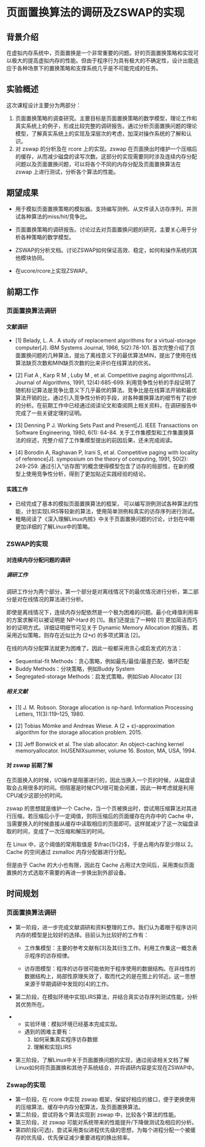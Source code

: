 # 页面置换算法的调研及ZSWAP的实现

## 背景介绍

在虚拟内存系统中，页面置换是一个非常重要的问题。好的页面置换策略和实现可以极大的提高虚拟内存的性能。但由于程序行为具有极大的不确定性，设计出能适应于各种场景下的置换策略和支撑系统几乎是不可能完成的任务。

## 实验概述

这次课程设计主要分为两部分：

1. 页面置换策略的调查研究。主要目标是页面置换策略的数学模型，理论工作和真实系统上的例子，形成比较完整的调研报告。通过分析页面置换问题的理论模型，了解真实系统上的实现及深层次的考虑，加深对操作系统的了解和认识。
2. 对 zswap 的分析及在 rcore 上的实现。zswap 在页面换出时维护一个压缩后的缓存，从而减少磁盘的读写次数。这部分的实现需要同时涉及连续内存分配问题以及页面置换问题，可以将各个不同的内存分配及页面置换算法在 zswap 上进行测试，分析各个算法的性能。

## 期望成果

- 用于模拟页面置换策略的模拟器。支持编写测例、从文件读入访存序列，并测试各种算法的miss/hit/竞争比。
- 页面置换策略的调研报告。讨论过去对页面置换问题的研究，主要关心用于分析各种策略的数学模型。

- ZSWAP的分析文档。讨论ZSWAP如何保证高效、稳定，如何和操作系统的其他模块协同。

- 在ucore/rcore上实现ZSWAP。

## 前期工作

### 页面置换算法调研

#### 文献调研

- [1] Belady, L. A . A study of replacement algorithms for a virtual-storage computer[J]. IBM Systems Journal, 1966, 5(2):78-101. 首次完整介绍了页面置换问题的几种算法，提出了离线意义下的最优算法MIN，提出了使用在线算法缺页次数和MIN缺页次数的比来评价在线算法的优劣。 

- [2] Fiat A , Karp R M , Luby M , et al. Competitive paging algorithms[J]. Journal of Algorithms, 1991, 12(4):685-699. 利用竞争性分析的手段证明了随机标记算法是竞争比意义下几乎最优的算法。竞争比是在线算法开销和最优算法开销的比，通过引入竞争性分析的手段，对各种置换算法的细节有了初步的分析。在前期工作中已经通过阅读论文和查阅网上相关资料，在调研报告中完成了一些关键定理的证明。

- [3] Denning P J. Working Sets Past and Present[J]. IEEE Transactions on Software Engineering, 1980, 6(1): 64-84. 关于工作集模型和工作集置换算法的综述，完整介绍了工作集模型提出的前因后果，还未完成阅读。

- [4] Borodin A, Raghavan P, Irani S, et al. Competitive paging with locality of reference[J]. symposium on the theory of computing, 1991, 50(2): 249-259. 通过引入“访存图”的概念使得模型包含了访存的局部性，在新的模型上使用竞争性分析，得到了更加贴近实践经验的结论。

#### 实践工作

- 已经完成了基本的模拟页面置换算法的框架， 可以编写测例测试各种算法的性能，计划实现LIRS等较新的算法，使用简单测例和真实的访存序列进行测试。
- 粗略阅读了《深入理解Linux内核》中关于页面置换问题的讨论，计划在中期更加详细的了解Linux中的策略。

### ZSWAP的实现

#### 对连续内存分配问题的调研

##### 调研工作
调研工作分为两个部分，第一个部分是对离线情况下的最优情况进行分析，第二部分是对在线情况的算法进行分析。

即使是离线情况下，连续内存分配依然是一个极为困难的问题。最小化峰值利用率的方案求解可以被证明是 NP-Hard 的 [1]。我们还提出了一种较 [1] 更加简洁而巧妙的证明方式。详细证明细节可见关于 Dynamic Memory Allocation 的报告。若采用近似策略，则存在近似比为 (2+$\epsilon$) 的多项式算法 [2]。

在线的内存分配算法就更为困难了。因此一般都采用贪心或启发式的方法：
* Sequential-fit Methods：贪心策略，例如最先/最佳/最差匹配、循环匹配
* Buddy Methods：分块策略，例如Buddy System
* Segregated-storage Methods：启发式策略，例如Slab Allocator [3]

##### 相关文献

* [1] J. M. Robson. Storage allocation is np-hard. Information Processing Letters, 11(3):119–125, 1980.

* [2] Tobias Mömke and Andreas Wiese. A (2 + ε)-approximation algorithm for the storage allocation problem. 2015.

* [3] Jeff Bonwick et al. The slab allocator: An object-caching kernel memoryallocator. InUSENIXsummer, volume 16. Boston, MA, USA, 1994.

#### 对 zswap 前期了解
在页面换入的时候，I/O操作是阻塞进行的，因此当换入一个页的时候，从磁盘读取会占用很多的时间。但阻塞是时候CPU很可能会闲置，因此一种考虑就是利用CPU减少这部分的时间。

zswap 的思想就是维护一个 Cache，当一个页被换出时，尝试用压缩算法对其进行压缩，若压缩后小于一定阈值，则将压缩后的页面缓存在内存中的 Cache 中，当需要换入的时候直接从缓存中读取相应的页面即可。这样就减少了这一次磁盘读取的时间，变成了一次压缩和解压的时间。

在 Linux 中，这个阈值的常用取值是 $\frac{1}{2}$，于是占用内存至少除以 $2$。Cache 的空间通过 zsmalloc 内存分配器进行分配。

但是由于 Cache 的大小也有限，因此在 Cache 占用过大空间后，采用类似页面置换的方式选取不需要的再进一步换出到外部设备。

## 时间规划

### 页面置换算法调研

- 第一阶段，进一步完成文献调研和资料整理的工作。我们认为着眼于程序访问内存的模型是比较好的选择。目前认为比较好的工作有：

  - 工作集模型：主要的参考文献有[3]及其衍生工作。利用工作集这一概念表示程序的访存规律。

  - 访存图模型：程序的访存很可能依附于程序使用的数据结构。在非线性的数据结构上，局部性原理失效了，取而代之的是在图上的邻近。这一思想来源于早期调研中发现的[4]的工作。

- 第二阶段，在模拟环境中实现LIRS算法，并结合真实访存序列测试性能，分析其优势所在。

- - 实验环境：模拟环境已经基本完成实现。
  - 遇到的困难主要有：
    1. 如何采集真实程序访存数据
    2. 理解和实现LIRS

- 第三阶段，了解Linux中关于页面置换问题的实现，通过阅读相关文档了解Linux如何将页面置换和其他子系统结合，并将调研内容是实现在ZSWAP中。

### Zswap的实现

* 第一阶段，在 rcore 中实现 zswap 框架，保留好相应的接口，便于更换使用的压缩算法、缓存中内存分配算法，及页面置换算法。
* 第二阶段，尝试将各个算法实现到 zswap 中，比较各个算法的性能。
* 第三阶段，对 zswap 可能对系统带来的性能提升/下降做测试及相应的分析。
* 第四阶段(可选)，尝试采用类似进程优先级的思想，为每个进程分配一个被缓存的优先级，优先保证减少重要进程的换出频率。
